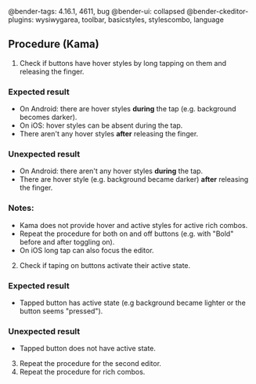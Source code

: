 @bender-tags: 4.16.1, 4611, bug
@bender-ui: collapsed
@bender-ckeditor-plugins: wysiwygarea, toolbar, basicstyles, stylescombo, language

## Procedure (Kama)

1. Check if buttons have hover styles by long tapping on them and releasing the finger.

  ### Expected result

  * On Android: there are hover styles **during** the tap (e.g. background becomes darker).
  * On iOS: hover styles can be absent during the tap.
  * There aren't any hover styles **after** releasing the finger.

  ### Unexpected result

  * On Android: there aren't any hover styles **during** the tap.
  * There are hover style (e.g. background became darker) **after** releasing the finger.

  ### Notes:

  * Kama does not provide hover and active styles for active rich combos.
  * Repeat the procedure for both on and off buttons (e.g. with "Bold" before and after toggling on).
  * On iOS long tap can also focus the editor.

2. Check if taping on buttons activate their active state.

  ### Expected result

  * Tapped button has active state (e.g background became lighter or the button seems "pressed").

  ### Unexpected result

  * Tapped button does not have active state.

3. Repeat the procedure for the second editor.
4. Repeat the procedure for rich combos.

